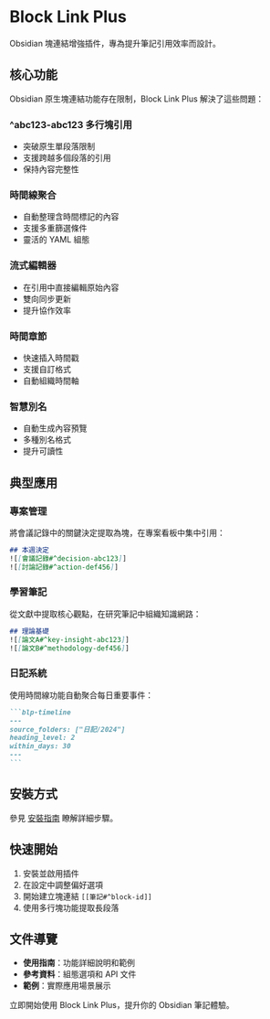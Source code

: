 # Block Link Plus

Obsidian 塊連結增強插件，專為提升筆記引用效率而設計。

## 核心功能

Obsidian 原生塊連結功能存在限制，Block Link Plus 解決了這些問題：

### ^abc123-abc123 多行塊引用
- 突破原生單段落限制
- 支援跨越多個段落的引用
- 保持內容完整性

### 時間線聚合
- 自動整理含時間標記的內容
- 支援多重篩選條件
- 靈活的 YAML 組態

### 流式編輯器
- 在引用中直接編輯原始內容
- 雙向同步更新
- 提升協作效率

### 時間章節
- 快速插入時間戳
- 支援自訂格式
- 自動組織時間軸

### 智慧別名
- 自動生成內容預覽
- 多種別名格式
- 提升可讀性

## 典型應用

### 專案管理
將會議記錄中的關鍵決定提取為塊，在專案看板中集中引用：
```markdown
## 本週決定
![[會議記錄#^decision-abc123]]
![[討論記錄#^action-def456]]
```

### 學習筆記
從文獻中提取核心觀點，在研究筆記中組織知識網路：
```markdown
## 理論基礎
![[論文A#^key-insight-abc123]]
![[論文B#^methodology-def456]]
```

### 日記系統
使用時間線功能自動聚合每日重要事件：
````markdown
```blp-timeline
---
source_folders: ["日記/2024"]
heading_level: 2
within_days: 30
---
```
````

## 安裝方式

參見 [安裝指南](install.md) 瞭解詳細步驟。

## 快速開始

1. 安裝並啟用插件
2. 在設定中調整偏好選項
3. 開始建立塊連結 `[[筆記#^block-id]]`
4. 使用多行塊功能提取長段落

## 文件導覽

- **使用指南**：功能詳細說明和範例
- **參考資料**：組態選項和 API 文件
- **範例**：實際應用場景展示

立即開始使用 Block Link Plus，提升你的 Obsidian 筆記體驗。
